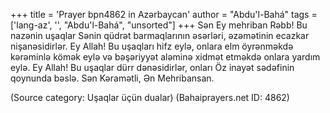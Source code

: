 +++
title = 'Prayer bpn4862 in Azərbaycan'
author = "Abdu'l-Bahá"
tags = ['lang-az', '', "Abdu'l-Bahá", "unsorted"]
+++
Sən Ey mehriban Rəbb! Bu nazənin uşaqlar Sənin qüdrət barmaqlarının əsərləri, əzəmətinin ecazkar nişanəsidirlər. Ey Allah! Bu uşaqları hifz eylə, onlara elm öyrənməkdə kərəminlə kömək eylə və bəşəriyyət aləminə xidmət etməkdə onlara yardım eylə. Ey Allah! Bu uşaqlar dürr dənəsidirlər, onları Öz inayət sədəfinin qoynunda bəslə. Sən Kəramətli, Ən Mehribansan.

(Source category: Uşaqlar üçün dualar)
(Bahaiprayers.net ID: 4862)
